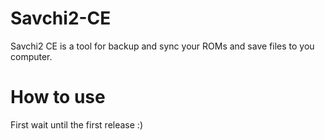 # Savchi2-CE

Savchi2 CE is a tool for backup and sync your ROMs and save files to you computer.

# How to use

First wait until the first release :)